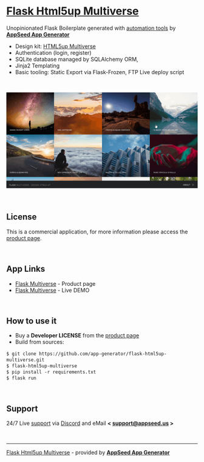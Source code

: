 ﻿# [Flask Html5up Multiverse](https://appseed.us/apps/flask-apps/flask-html5up-multiverse)

Unopinionated Flask Boilerplate generated with [automation tools](https://github.com/app-generator/developer-tools) by **[AppSeed App Generator](https://appseed.us/app-generator)**

- Design kit: [HTML5up Multiverse](https://html5up.net/multiverse)
- Authentication (login, register)
- SQLite database managed by SQLAlchemy ORM,
- Jinja2 Templating
- Basic tooling: Static Export via Flask-Frozen, FTP Live deploy script

<br />

![Flask Html5up Multiverse - Gif animated intro.](https://github.com/app-generator/static/blob/master/products/flask-html5up-multiverse-intro.gif?raw=true)

<br />

## License

This is a commercial application, for more information please access the [product page](https://appseed.us/apps/flask-apps/flask-html5up-multiverse).

<br />

## App Links

- [Flask Multiverse](https://appseed.us/apps/flask-apps/flask-html5up-multiverse) - Product page
- [Flask Multiverse](https://flask-html5up-multiverse.appseed.us/) - Live DEMO

<br />

## How to use it

- Buy a **Developer LICENSE** from the [product page](https://appseed.us/apps/flask-apps/flask-html5up-multiverse)
- Build from sources:

```
$ git clone https://github.com/app-generator/flask-html5up-multiverse.git
$ flask-html5up-multiverse
$ pip install -r requirements.txt 
$ flask run
```

<br />

## Support

24/7 Live [support](appseed.us/support) via [Discord](https://discord.gg/fZC6hup) and eMail **< support@appseed.us >**

<br />

---
[Flask Html5up Multiverse](https://appseed.us/apps/flask-apps/flask-html5up-multiverse) - provided by **[AppSeed App Generator](https://appseed.us/app-generator)**
